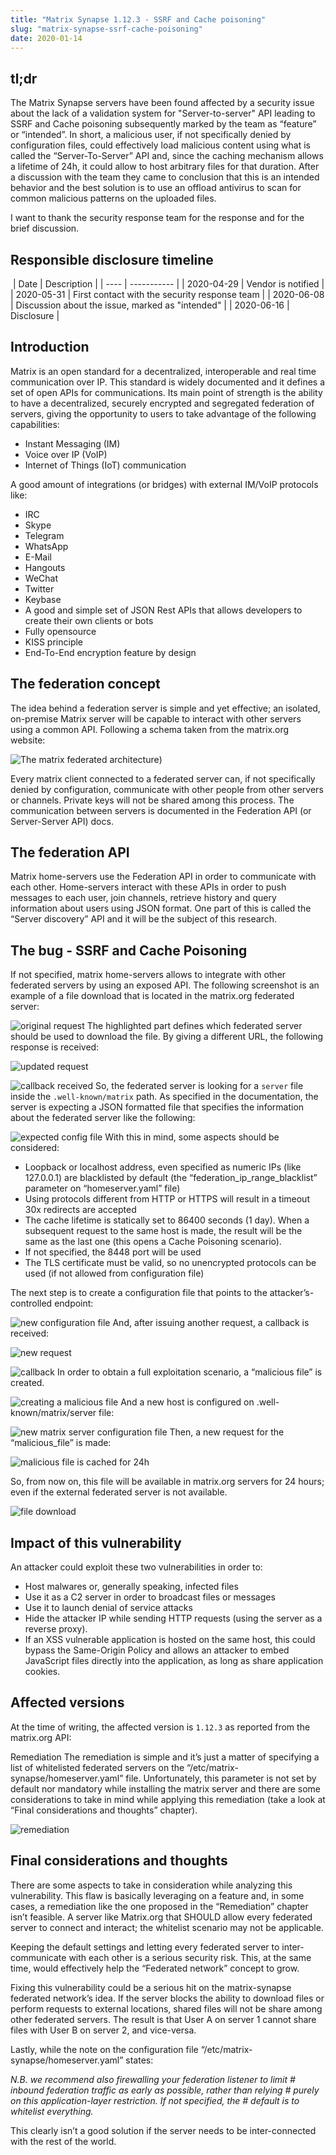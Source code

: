 ```yaml
---
title: "Matrix Synapse 1.12.3 - SSRF and Cache poisoning"
slug: "matrix-synapse-ssrf-cache-poisoning"
date: 2020-01-14
---
```


## tl;dr
The Matrix Synapse servers have been found affected by a security issue about the lack of a validation system for "Server-to-server" API leading to SSRF and Cache poisoning subsequently marked by the team as “feature” or “intended”.  In short, a malicious user, if not specifically denied by configuration files, could effectively load malicious content using what is called the “Server-To-Server” API and, since the caching mechanism allows a lifetime of 24h, it could allow to host arbitrary files for that duration.  After a discussion with the team they came to conclusion that this is an intended behavior and the best solution is to use an offload antivirus to scan for common malicious patterns on the uploaded files.

I want to thank the security response team for the response and for the brief discussion.

## Responsible disclosure timeline
​
| Date | Description |
| ---- | ----------- |
| 2020-04-29 | Vendor is notified |
| 2020-05-31 | First contact with the security response team |
| 2020-06-08 |	Discussion about the issue, marked as "intended" |
| 2020-06-16 | Disclosure |
​

## Introduction
Matrix is an open standard for a decentralized, interoperable and real time communication over IP.  This standard is widely documented and it defines a set of open APIs for communications. Its main point of strength is the ability to have a decentralized, securely encrypted and segregated federation of servers, giving the opportunity to users to take advantage of the following capabilities:

- Instant Messaging (IM)
- Voice over IP (VoIP)
- Internet of Things (IoT) communication

A good amount of integrations (or bridges) with external IM/VoIP protocols like:

- IRC
- Skype
- Telegram
- WhatsApp
- E-Mail
- Hangouts
- WeChat
- Twitter
- Keybase
- A good and simple set of JSON Rest APIs that allows developers to create their own clients or bots
- Fully opensource
- KISS principle
- End-To-End encryption feature by design

## The federation concept
The idea behind a federation server is simple and yet effective; an isolated, on-premise Matrix server will be capable to interact with other servers using a common API.  Following a schema taken from the matrix.org website:

![The matrix federated architecture](/matrix/image-8.png))

Every matrix client connected to a federated server can, if not specifically denied by configuration, communicate with other people from other servers or channels. Private keys will not be shared among this process.  The communication between servers is documented in the Federation API (or Server-Server API) docs.

## The federation API
Matrix home-servers use the Federation API in order to communicate with each other. Home-servers interact with these APIs in order to push messages to each user, join channels, retrieve history and query information about users using JSON format.  One part of this is called the “Server discovery” API and it will be the subject of this research.

## The bug - SSRF and Cache Poisoning

If not specified, matrix home-servers allows to integrate with other federated servers by using an exposed API. The following screenshot is an example of a file download that is located in the matrix.org federated server:

![original request](/matrix/image-9.png)
The highlighted part defines which federated server should be used to download the file. By giving a different URL, the following response is received:

![updated request](/matrix/image-10.png)

![callback received](/matrix/image-11.png)
So, the federated server is looking for a `server` file inside the `.well-known/matrix` path. As specified in the documentation, the server is expecting a JSON formatted file that specifies the information about the federated server like the following:

![expected config file](/matrix/image-12.png)
With this in mind, some aspects should be considered:

- Loopback or localhost address, even specified as numeric IPs (like 127.0.0.1) are blacklisted by default (the “federation_ip_range_blacklist” parameter on “homeserver.yaml” file)
- Using protocols different from HTTP or HTTPS will result in a timeout
30x redirects are accepted
- The cache lifetime is statically set to 86400 seconds (1 day). When a subsequent request to the same host is made, the result will be the same as the last one (this opens a Cache Poisoning scenario).
- If not specified, the 8448 port will be used
- The TLS certificate must be valid, so no unencrypted protocols can be used (if not allowed from configuration file)

The next step is to create a configuration file that points to the attacker’s-controlled endpoint:

![new configuration file](/matrix/image-13.png)
And, after issuing another request, a callback is received:

![new request](/matrix/image-14.png)

![callback](/matrix/image-15.png)
In order to obtain a full exploitation scenario, a “malicious file” is created.


![creating a malicious file](/matrix/image-16.png)
And a new host is configured on .well-known/matrix/server file:

![new matrix server configuration file](/matrix/image-17.png)
Then, a new request for the “malicious_file” is made:

![malicious file is cached for 24h](/matrix/image-18.png)

So, from now on, this file will be available in matrix.org servers for 24 hours; even if the external federated server is not available.

![file download](/matrix/image-19.png)

## Impact of this vulnerability
An attacker could exploit these two vulnerabilities in order to:

- Host malwares or, generally speaking, infected files
- Use it as a C2 server in order to broadcast files or messages
- Use it to launch denial of service attacks
- Hide the attacker IP while sending HTTP requests (using the server as a reverse proxy).
- If an XSS vulnerable application is hosted on the same host, this could bypass the Same-Origin Policy and allows an attacker to embed
JavaScript files directly into the application, as long as share application cookies.

## Affected versions
At the time of writing, the affected version is `1.12.3` as reported from the matrix.org API:

Remediation
The remediation is simple and it’s just a matter of specifying a list of whitelisted federated servers on the “/etc/matrix-synapse/homeserver.yaml” file. Unfortunately, this parameter is not set by default nor mandatory while installing the matrix server and there are some considerations to take in mind while applying this remediation (take a look at “Final considerations and thoughts” chapter).


![remediation](/matrix/image-20.png)

## Final considerations and thoughts
There are some aspects to take in consideration while analyzing this vulnerability. This flaw is basically leveraging on a feature and, in some cases, a remediation like the one proposed in the “Remediation” chapter isn’t feasible.  A server like Matrix.org that SHOULD allow every federated server to connect and interact; the whitelist scenario may not be applicable.

Keeping the default settings and letting every federated server to inter-communicate with each other is a serious security risk. This, at the same time, would effectively help the “Federated network” concept to grow.

Fixing this vulnerability could be a serious hit on the matrix-synapse federated network’s idea. If the server blocks the ability to download files or perform requests to external locations, shared files will not be share among other federated servers. The result is that User A on server 1 cannot share files with User B on server 2, and vice-versa.

Lastly, while the note on the configuration file “/etc/matrix-synapse/homeserver.yaml” states:

*N.B. we recommend also firewalling your federation listener to limit  # inbound federation traffic as early as possible, rather than relying  # purely on this application-layer restriction. If not specified, the  # default is to whitelist everything.*

This clearly isn’t a good solution if the server needs to be inter-connected with the rest of the world.